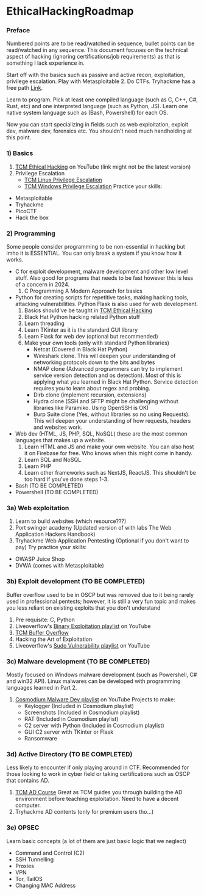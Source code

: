 # EthicalHackingRoadmap

### Preface
Numbered points are to be read/watched in sequence, bullet points can be read/watched in any sequence. This document focuses on the technical aspect of hacking (ignoring certifications/job requirements) as that is something I lack experience in.

Start off with the basics such as passive and active recon, exploitation, privilege escalation. Play with Metasploitable 2. Do CTFs. Tryhackme has a free path [Link](https://tryhackme.com/r/resources/blog/free_path).

Learn to program. Pick at least one compiled language (such as C, C++, C#, Rust, etc) and one interpreted language (such as Python, JS). Learn one native system language such as (Bash, Powershell) for each OS.

Now you can start specializing in fields such as web exploitation, exploit dev, malware dev, forensics etc. You shouldn't need much handholding at this point.
### 1) Basics
1. [TCM Ethical Hacking](https://youtu.be/3FNYvj2U0HM?si=XVhi1r5Ez66rmzVg) on YouTube (link might not be the latest version)
2. Privilege Escalation
	- [TCM Linux Privilege Escalation](https://youtu.be/ZTnwg3qCdVM?si=RlfTRS-nmMcIOEYo)
	- [TCM Windows Privilege Escalation](https://youtu.be/uTcrbNBcoxQ?si=K2EIGFbaZysaJCMw)
Practice your skills:
- Metasploitable
- Tryhackme
- PicoCTF
- Hack the box
### 2) Programming
Some people consider programming to be non-essential in hacking but imho it is ESSENTIAL. You can only break a system if you know how it works.
- C for exploit development, malware development and other low level stuff. Also good for programs that needs to be fast however this is less of a concern in 2024.
	1. C Programming A Modern Approach for basics
- Python for creating scripts for repetitive tasks, making hacking tools, attacking vulnerabilities. Python Flask is also used for web development. 
	1. Basics should've be taught in [TCM Ethical Hacking](https://youtu.be/3FNYvj2U0HM?si=XVhi1r5Ez66rmzVg)
	2. Black Hat Python hacking related Python stuff
	3. Learn threading
	4. Learn TKinter as it is the standard GUI library
	5. Learn Flask for web dev (optional but recommended)
	6. Make your own tools (only with standard Python libraries)
		- Netcat (Covered in Black Hat Python)
		- Wireshark clone. This will deepen your understanding of networking protocols down to the bits and bytes
		- NMAP clone (Advanced programmers can try to implement service version detection and os detection). Most of this is applying what you learned in Black Hat Python. Service detection requires you to learn about regex and probing.
		- Dirb clone (implement recursion, extensions)
		- Hydra clone (SSH and SFTP might be challenging without libraries like Paramiko. Using OpenSSH is OK)
		- Burp Suite clone (Yes, without libraries so no using Requests). This will deepen your understanding of how requests, headers and websites work.
- Web dev (HTML, JS, PHP, SQL, NoSQL) these are the most common languages that makes up a website. 
	1. Learn HTML and JS and make your own website. You can also host it on Firebase for free. Who knows when this might come in handy.
	2. Learn SQL and NoSQL
	3. Learn PHP
	4. Learn other frameworks such as NextJS, ReactJS. This shouldn't be too hard if you've done steps 1-3.
- Bash (TO BE COMPLETED)
- Powershell (TO BE COMPLETED)
### 3a) Web exploitation
1. Learn to build websites (which resource???)
2. Port swinger academy (Updated version of with labs The Web Application Hackers Handbook)
3. Tryhackme Web Application Pentesting (Optional if you don't want to pay)
Try practice your skills:
- OWASP Juice Shop
- DVWA (comes with Metasploitable)
### 3b) Exploit development (TO BE COMPLETED)
Buffer overflow used to be in OSCP but was removed due to it being rarely used in professional pentests; however, it is still a very fun topic and makes you less reliant on existing exploits that you don't understand
1. Pre requisite: C, Python
2. Liveoverflow's [Binary Exploitation playlist](https://www.youtube.com/playlist?list=PLhixgUqwRTjxglIswKp9mpkfPNfHkzyeN) on YouTube
3. [TCM Buffer Overflow](https://youtu.be/ncBblM920jw?si=ruz6eAMcSqUuMn8-)
4. Hacking the Art of Exploitation
5. Liveoverflow's [Sudo Vulnerability playlist](https://youtube.com/playlist?list=PLhixgUqwRTjy0gMuT4C3bmjeZjuNQyqdx&si=lkCAfE9Oaw-HljhP) on YouTube
### 3c) Malware development (TO BE COMPLETED)
Mostly focused on Windows malware development (such as Powershell, C# and win32 API). Linux malwares can be developed with programming languages learned in Part 2.
1. [Cosmodium Malware Dev playlist](https://youtube.com/playlist?list=PL_dk67mLCSFHa5jDNvEuXuoafMHmTjn32&si=BmpiiE-5T5-gjFwf) on YouTube
Projects to make:
	- Keylogger (Included in Cosmodium playlist)
	- Screenshots (Included in Cosmodium playlist)
	- RAT (Included in Cosmodium playlist)
	- C2 server with Python (Included in Cosmodium playlist)
	- GUI C2 server with TKinter or Flask
	- Ransomware
### 3d) Active Directory (TO BE COMPLETED)
Less likely to encounter if only playing around in CTF. Recommended for those looking to work in cyber field or taking certifications such as OSCP that contains AD.
1. [TCM AD Course](https://youtu.be/VXxH4n684HE?si=DCNlJgpLSmrvSNNY) Great as TCM guides you through building the AD environment before teaching exploitation. Need to have a decent computer.
2. Tryhackme AD contents (only for premium users tho...)
### 3e) OPSEC
Learn basic concepts (a lot of them are just basic logic that we neglect)
- Command and Control (C2)
- SSH Tunnelling
- Proxies
- VPN
- Tor, TailOS
- Changing MAC Address
